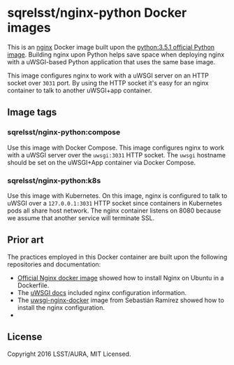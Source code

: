 # sqrelsst/nginx-python Docker images

This is an [nginx](http://nginx.org) Docker image built upon the [python:3.5.1 official Python image](https://hub.docker.com/_/python/).
Building nginx upon Python helps save space when deploying nginx with a uWSGI-based Python application that uses the same base image.

This image configures nginx to work with a uWSGI server on an HTTP socket over `3031` port.
By using the HTTP socket it's easy for an nginx container to talk to another uWSGI+app container.

## Image tags

### sqrelsst/nginx-python:compose

Use this image with Docker Compose.
This image configures nginx to work with a uWSGI server over the `uwsgi:3031` HTTP socket.
The `uwsgi` hostname should be set on the uWSGI+App container via Docker Compose.

### sqrelsst/nginx-python:k8s

Use this image with Kubernetes.
On this image, nginx is configured to talk to uWSGI over a `127.0.0.1:3031` HTTP socket since containers in Kubernetes pods all share host network.
The nginx container listens on 8080 because we assume that another service will terminate SSL.

## Prior art

The practices employed in this Docker container are built upon the following repositories and documentation:

- [Official Nginx docker image](https://github.com/nginxinc/docker-nginx/blob/f48d943038eaafd1f69cb14d86db95b3044bd4d8/mainline/jessie/Dockerfile) showed how to install Nginx on Ubuntu in a Dockerfile.
- The [uWSGI docs](http://uwsgi-docs.readthedocs.org/en/latest/Nginx.html#configuring-nginx) included nginx configuration information.
- The [uwsgi-nginx-docker](https://github.com/tiangolo/uwsgi-nginx-docker) image from Sebastián Ramírez showed how to install the nginx configuration.
- 

## License

Copyright 2016 LSST/AURA, MIT Licensed.
